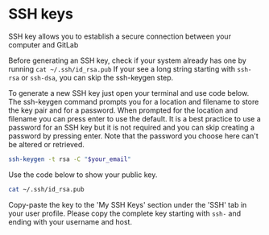 # SSH keys

SSH key allows you to establish a secure connection between your computer and GitLab

Before generating an SSH key, check if your system already has one by running `cat ~/.ssh/id_rsa.pub` If your see a long string starting with `ssh-rsa` or `ssh-dsa`, you can skip the ssh-keygen step.

To generate a new SSH key just open your terminal and use code below. The ssh-keygen command prompts you for a location and filename to store the key pair and for a password. When prompted for the location and filename you can press enter to use the default. 
It is a best practice to use a password for an SSH key but it is not required and you can skip creating a password by pressing enter. 
Note that the password you choose here can't be altered or retrieved.

```bash
ssh-keygen -t rsa -C "$your_email"
```

Use the code below to show your public key.

```bash
cat ~/.ssh/id_rsa.pub
```

Copy-paste the key to the 'My SSH Keys' section under the 'SSH' tab in your user profile. Please copy the complete key starting with `ssh-` and ending with your username and host.
